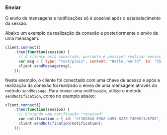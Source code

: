 ### Enviar

O envio de mensagens e notificações só é possível após o estabelecimento da sessão.

Abaixo um exemplo da realização da conexão e posteriormente o envio de uma mensagem:

```javascript
client.connect()
    .then(function(session) {
      // O cliente está conectado, portanto é possível realizar envios a partir daqui
      var msg = { type: "text/plain", content: "Hello, world", to: "553199990000@0mn.io" };
      client.sendMessage(msg);
    });
```

Neste exemplo, o cliente foi conectado com uma chave de acesso e após a realização da conexão foi realizado o envio de uma mensagem através do método `sendMessage`. Para enviar uma notificação, utilize o método `sendNotification`, como no exemplo abaixo:

```javascript
client.connect()
    .then(function(session) {
      // Enviando uma notificação "received"
      var notification = { id: "ef16284d-09b2-4d91-8220-74008f3a5788", to: "553199990000@0mn.io", event: Lime.NotificationEvent.RECEIVED };
      client.sendNotification(notification);
    });
```

